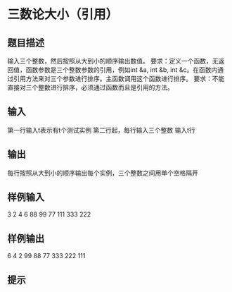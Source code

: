  # 三数论大小（引用）
 ## 题目描述
 输入三个整数，然后按照从大到小的顺序输出数值。
 要求：定义一个函数，无返回值，函数参数是三个整数参数的引用，例如int &a, int &b, int &c。在函数内通过引用方法来对三个参数进行排序。主函数调用这个函数进行排序。
 要求：不能直接对三个整数进行排序，必须通过函数而且是引用的方法。
 
 
 ## 输入
 第一行输入t表示有t个测试实例
 第二行起，每行输入三个整数
 输入t行
 
 ## 输出
 每行按照从大到小的顺序输出每个实例，三个整数之间用单个空格隔开
 
 ## 样例输入
 3
 2 4 6
 88 99 77
 111 333 222
 ## 样例输出
 6 4 2
 99 88 77
 333 222 111
 ## 提示
 
